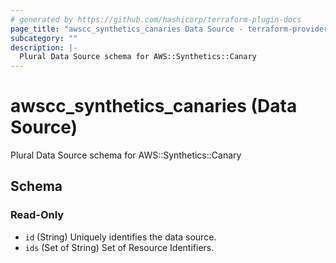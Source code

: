 ```yaml
---
# generated by https://github.com/hashicorp/terraform-plugin-docs
page_title: "awscc_synthetics_canaries Data Source - terraform-provider-awscc"
subcategory: ""
description: |-
  Plural Data Source schema for AWS::Synthetics::Canary
---
```


# awscc_synthetics_canaries (Data Source)

Plural Data Source schema for AWS::Synthetics::Canary



<!-- schema generated by tfplugindocs -->
## Schema

### Read-Only

- `id` (String) Uniquely identifies the data source.
- `ids` (Set of String) Set of Resource Identifiers.
